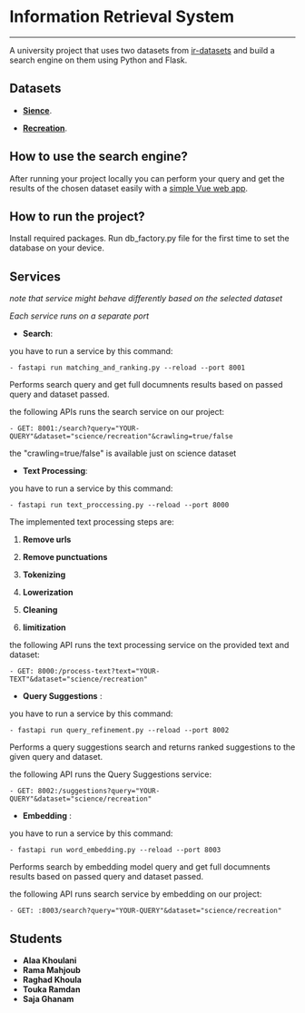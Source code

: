 # Information Retrieval System

***

A university project that uses two datasets from [ir-datasets](https://ir-datasets.com/) and build a search engine on them using Python and Flask.

## Datasets

- [**Sience**](https://ir-datasets.com/lotte.html#lotte/science/dev).

- [**Recreation**](https://ir-datasets.com/lotte.html#lotte/recreation/dev).


## How to use the search engine?

After running your project locally you can perform your query and get the results of the chosen dataset easily with a [simple Vue web app](https://github.com/RamaMahjoub/IR-Frontend).


## How to run the project?

Install required packages. 
Run db_factory.py file for the first time to set the database on your device.

## Services


*note that service might behave differently based on the selected dataset*

*Each service runs on a separate port*

- **Search**:

you have to run a service by this command:

    - fastapi run matching_and_ranking.py --reload --port 8001

Performs search query and get full documnents results based on passed query and dataset passed.

the following APIs runs the search service on our project:

    - GET: 8001:/search?query="YOUR-QUERY"&dataset="science/recreation"&crawling=true/false
the "crawling=true/false" is available just on science dataset


- **Text Processing**:

you have to run a service by this command:

    - fastapi run text_proccessing.py --reload --port 8000

The implemented text processing steps are:


1. **Remove urls**


2. **Remove punctuations**


3. **Tokenizing**


3. **Lowerization**


5. **Cleaning**


6. **limitization**

the following API runs the text processing service on the provided text and dataset:

    - GET: 8000:/process-text?text="YOUR-TEXT"&dataset="science/recreation"


- **Query Suggestions** :

you have to run a service by this command:

    - fastapi run query_refinement.py --reload --port 8002

Performs a query suggestions search and returns ranked suggestions to the given query and dataset.

the following API runs the Query Suggestions service:

    - GET: 8002:/suggestions?query="YOUR-QUERY"&dataset="science/recreation"


- **Embedding** :

you have to run a service by this command:

    - fastapi run word_embedding.py --reload --port 8003

Performs search by embedding model query and get full documnents results based on passed query and dataset passed.

the following API runs search service by embedding on our project:

    - GET: :8003/search?query="YOUR-QUERY"&dataset="science/recreation"


## Students

- **Alaa Khoulani**
- **Rama Mahjoub**
- **Raghad Khoula**
- **Touka Ramdan**
- **Saja Ghanam**

